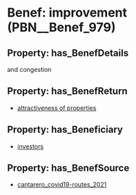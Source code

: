 # Benef: __improvement__ (PBN__Benef_979)

## Property: has_BenefDetails

and congestion

## Property: has_BenefReturn

* [attractiveness of properties](../BenefReturn/PBN__BenefReturn_1078)

## Property: has_Beneficiary

* [investors](../Stakeholder/PBN__Stakeholder_49)

## Property: has_BenefSource

* [cantarero_covid19-routes_2021](../Article/PBN__Article_201)

